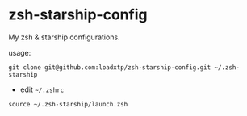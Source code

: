 # zsh-starship-config

My zsh &amp; starship configurations.

usage: 


```shell
git clone git@github.com:loadxtp/zsh-starship-config.git ~/.zsh-starship
```

* edit `~/.zshrc`

```shell
source ~/.zsh-starship/launch.zsh
```
